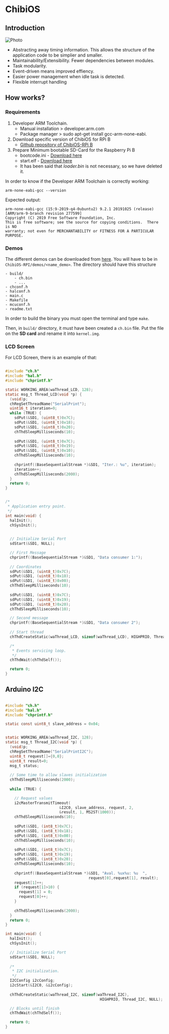 # ChibiOS
## Introduction
![Photo](img/chibios.png)

- Abstracting away timing information. This allows the structure of the  application code to be simplier and smaller.
- Maintainability/Extensibility. Fewer dependencies between modules.
- Task modularity.
- Event-driven means improved effiency.
- Easier power management when idle task is detected.
- Flexible interrupt handling

## How works?

### Requirements

1. Developer ARM Toolchain. 
    + Manual installation > developer.arm.com
    + Package manager > sudo apt-get install gcc-arm-none-eabi.
2. Download specific version of ChibiOS for RPi B
    - [Github repository of ChibiOS-RPi B](github.com/steve-bate/Chibios-Rpi)
3. Prepare Minimum bootable SD-Card for the Raspberry Pi B
    - bootcode.ini - [Download here](data/bootcode.bin)
    - start.elf - [Download here](data/start.elf)
    - It has been said that _loader.bin_ is not necessary, so we have deleted it.

In order to know if the Developer ARM Toolchain is correctly working:

```
arm-none-eabi-gcc --version
```

Expected output:

```
arm-none-eabi-gcc (15:9-2019-q4-0ubuntu2) 9.2.1 20191025 (release) [ARM/arm-9-branch revision 277599]
Copyright (C) 2019 Free Software Foundation, Inc.
This is free software; see the source for copying conditions.  There is NO
warranty; not even for MERCHANTABILITY or FITNESS FOR A PARTICULAR PURPOSE.
```

### Demos

The different demos can be downloaded from [here](https://cv.udl.cat/access/content/group/103056-2122/Programs_Firmwares/ChibiOS/demos_ChibiOS.zip). You will have to be in `ChibiOS-RPI/demos/<name_demo>`. The directory should have this structure
```
- build/
    - ch.bin
    - ...
- chconf.h
- halconf.h
- main.c
- Makefile
- mcuconf.h
- readme.txt
```
In order to build the binary you must open the terminal and type `make`.

Then, in `build/` directory, it must have been created a `ch.bin` file. Put the file on the **SD card**  and rename it into `kernel.img`.

### LCD Screen

For LCD Screen, there is an example of that:

```c

#include "ch.h"
#include "hal.h"
#include "chprintf.h"

static WORKING_AREA(waThread_LCD, 128);
static msg_t Thread_LCD(void *p) {
  (void)p;
  chRegSetThreadName("SerialPrint");
  uint16_t iteration=0;
  while (TRUE) {
    sdPut(&SD1, (uint8_t)0x7C);
    sdPut(&SD1, (uint8_t)0x18);
    sdPut(&SD1, (uint8_t)0x20);
    chThdSleepMilliseconds(10);
    
    sdPut(&SD1, (uint8_t)0x7C);
    sdPut(&SD1, (uint8_t)0x19);
    sdPut(&SD1, (uint8_t)0x10);
    chThdSleepMilliseconds(10);  
    
    chprintf((BaseSequentialStream *)&SD1, "Iter.: %u", iteration);
    iteration++;
    chThdSleepMilliseconds(2000);
  }
  return 0;
}


/*
 * Application entry point.
 */
int main(void) {
  halInit();
  chSysInit();

  
  // Initialize Serial Port
  sdStart(&SD1, NULL); 

  // First Message
  chprintf((BaseSequentialStream *)&SD1, "Data consumer 1:"); 
   
  // Coordinates
  sdPut(&SD1, (uint8_t)0x7C);
  sdPut(&SD1, (uint8_t)0x18);
  sdPut(&SD1, (uint8_t)0x00);
  chThdSleepMilliseconds(10);
   
  sdPut(&SD1, (uint8_t)0x7C);
  sdPut(&SD1, (uint8_t)0x19);
  sdPut(&SD1, (uint8_t)0x20);
  chThdSleepMilliseconds(10); 

  // Second message
  chprintf((BaseSequentialStream *)&SD1, "Data consumer 2");
  
  // Start thread
  chThdCreateStatic(waThread_LCD, sizeof(waThread_LCD), HIGHPRIO, Thread_LCD, NULL);

  /*
   * Events servicing loop.
   */
  chThdWait(chThdSelf());

  return 0;
}
```


## Arduino I2C

```c

#include "ch.h"
#include "hal.h"
#include "chprintf.h"

static const uint8_t slave_address = 0x04;


static WORKING_AREA(waThread_I2C, 128);
static msg_t Thread_I2C(void *p) {
  (void)p;
  chRegSetThreadName("SerialPrintI2C");
  uint8_t request[]={0,0};
  uint8_t result=0;
  msg_t status;
  
  // Some time to allow slaves initialization
  chThdSleepMilliseconds(2000);
  
  while (TRUE) {

    // Request values
    i2cMasterTransmitTimeout(
                        &I2C0, slave_address, request, 2, 
                        &result, 1, MS2ST(1000));
    chThdSleepMilliseconds(10);
     
    sdPut(&SD1, (int8_t)0x7C);
    sdPut(&SD1, (int8_t)0x18);
    sdPut(&SD1, (int8_t)0x00);
    chThdSleepMilliseconds(10);
    
    sdPut(&SD1, (int8_t)0x7C);
    sdPut(&SD1, (int8_t)0x19);
    sdPut(&SD1, (int8_t)0x20);
    chThdSleepMilliseconds(10);
      
    chprintf((BaseSequentialStream *)&SD1, "Aval. %ux%u: %u  ", 
                                     request[0],request[1], result);
    request[1]++;
    if (request[1]>10) {
      request[1] = 0;
      request[0]++;
    }
      
    chThdSleepMilliseconds(2000);
  }
  return 0;
}

int main(void) {
  halInit();
  chSysInit();

  // Initialize Serial Port
  sdStart(&SD1, NULL); 
  
  /*
   * I2C initialization.
   */
  I2CConfig i2cConfig;
  i2cStart(&I2C0, &i2cConfig);
   
  chThdCreateStatic(waThread_I2C, sizeof(waThread_I2C), 
                                          HIGHPRIO, Thread_I2C, NULL);

  // Blocks until finish
  chThdWait(chThdSelf());

  return 0;
}
```